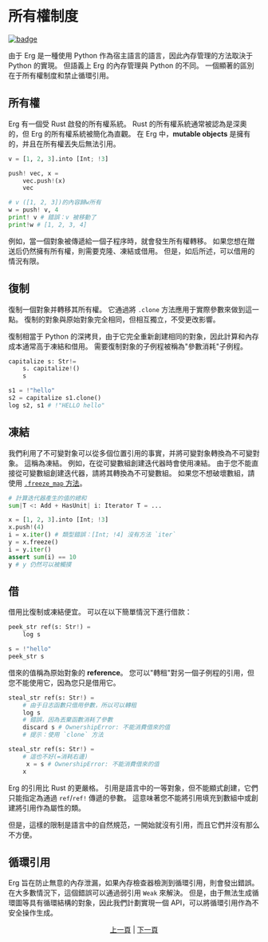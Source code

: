 # 所有權制度

[![badge](https://img.shields.io/endpoint.svg?url=https%3A%2F%2Fgezf7g7pd5.execute-api.ap-northeast-1.amazonaws.com%2Fdefault%2Fsource_up_to_date%3Fowner%3Derg-lang%26repos%3Derg%26ref%3Dmain%26path%3Ddoc/EN/syntax/18_ownership.md%26commit_hash%3D06f8edc9e2c0cee34f6396fd7c64ec834ffb5352)](https://gezf7g7pd5.execute-api.ap-northeast-1.amazonaws.com/default/source_up_to_date?owner=erg-lang&repos=erg&ref=main&path=doc/EN/syntax/18_ownership.md&commit_hash=06f8edc9e2c0cee34f6396fd7c64ec834ffb5352)

由于 Erg 是一種使用 Python 作為宿主語言的語言，因此內存管理的方法取決于 Python 的實現。
但語義上 Erg 的內存管理與 Python 的不同。 一個顯著的區別在于所有權制度和禁止循環引用。

## 所有權

Erg 有一個受 Rust 啟發的所有權系統。
Rust 的所有權系統通常被認為是深奧的，但 Erg 的所有權系統被簡化為直觀。
在 Erg 中，__mutable objects__ 是擁有的，并且在所有權丟失后無法引用。

```python
v = [1, 2, 3].into [Int; !3]

push! vec, x =
    vec.push!(x)
    vec

# v ([1, 2, 3])的內容歸w所有
w = push! v, 4
print! v # 錯誤：v 被移動了
print!w # [1, 2, 3, 4]
```

例如，當一個對象被傳遞給一個子程序時，就會發生所有權轉移。
如果您想在贈送后仍然擁有所有權，則需要克隆、凍結或借用。
但是，如后所述，可以借用的情況有限。

## 復制

復制一個對象并轉移其所有權。 它通過將 `.clone` 方法應用于實際參數來做到這一點。
復制的對象與原始對象完全相同，但相互獨立，不受更改影響。

復制相當于 Python 的深拷貝，由于它完全重新創建相同的對象，因此計算和內存成本通常高于凍結和借用。
需要復制對象的子例程被稱為"參數消耗"子例程。

```python
capitalize s: Str!=
    s. capitalize!()
    s

s1 = !"hello"
s2 = capitalize s1.clone()
log s2, s1 # !"HELLO hello"
```

## 凍結

我們利用了不可變對象可以從多個位置引用的事實，并將可變對象轉換為不可變對象。
這稱為凍結。 例如，在從可變數組創建迭代器時會使用凍結。
由于您不能直接從可變數組創建迭代器，請將其轉換為不可變數組。
如果您不想破壞數組，請使用 [`.freeze_map` 方法](./type/18_mut.md)。

```python
# 計算迭代器產生的值的總和
sum|T <: Add + HasUnit| i: Iterator T = ...

x = [1, 2, 3].into [Int; !3]
x.push!(4)
i = x.iter() # 類型錯誤：[Int; !4] 沒有方法 `iter`
y = x.freeze()
i = y.iter()
assert sum(i) == 10
y # y 仍然可以被觸摸
```

## 借

借用比復制或凍結便宜。
可以在以下簡單情況下進行借款：

```python
peek_str ref(s: Str!) =
    log s

s = !"hello"
peek_str s
```

借來的值稱為原始對象的 __reference__。
您可以"轉租"對另一個子例程的引用，但您不能使用它，因為您只是借用它。

```python
steal_str ref(s: Str!) =
    # 由于日志函數只借用參數，所以可以轉租
    log s
    # 錯誤，因為丟棄函數消耗了參數
    discard s # OwnershipError: 不能消費借來的值
    # 提示：使用 `clone` 方法
```

```python
steal_str ref(s: Str!) =
    # 這也不好(=消耗右邊)
     x = s # OwnershipError: 不能消費借來的值
    x
```

Erg 的引用比 Rust 的更嚴格。 引用是語言中的一等對象，但不能顯式創建，它們只能指定為通過 `ref`/`ref!` 傳遞的參數。
這意味著您不能將引用填充到數組中或創建將引用作為屬性的類。

但是，這樣的限制是語言中的自然規范，一開始就沒有引用，而且它們并沒有那么不方便。

## 循環引用

Erg 旨在防止無意的內存泄漏，如果內存檢查器檢測到循環引用，則會發出錯誤。 在大多數情況下，這個錯誤可以通過弱引用 `Weak` 來解決。 但是，由于無法生成循環圖等具有循環結構的對象，因此我們計劃實現一個 API，可以將循環引用作為不安全操作生成。

<p align='center'>
    <a href='./17_mutability.md'>上一頁</a> | <a href='./19_visibility.md'>下一頁</a>
</p>

